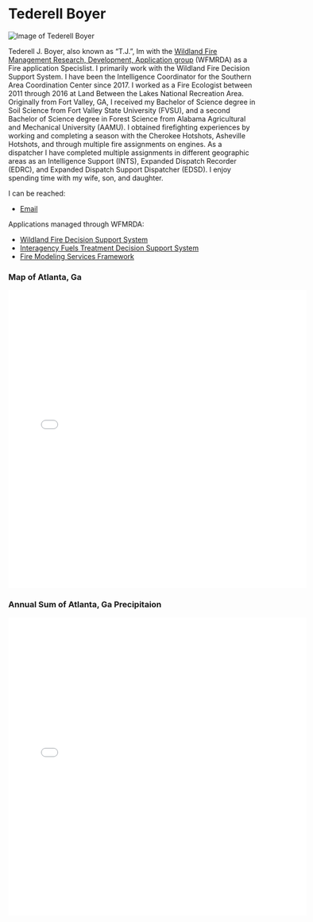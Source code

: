# Tederell Boyer
![Image of Tederell Boyer](https://wfmrda.nwcg.gov/sites/default/files/images/StaffBios/TJ_Boyer.jpg)


Tederell J. Boyer, also known as “T.J.”, Im with the [Wildland Fire Management Research, Development, Application group](https://wfmrda.nwcg.gov/) (WFMRDA) as a Fire application Specislist. I primarily work with the Wildland Fire Decision Support System. I have been the Intelligence Coordinator for the Southern Area Coordination Center since 2017. I worked as a Fire Ecologist between 2011 through 2016 at Land Between the Lakes National Recreation Area. Originally from Fort Valley, GA, I received my Bachelor of Science degree in Soil Science from Fort Valley State University (FVSU), and a second Bachelor of Science degree in Forest Science from Alabama Agricultural and Mechanical University (AAMU).  I obtained firefighting experiences by working and completing a season with the Cherokee Hotshots, Asheville Hotshots, and through multiple fire assignments on engines. As a dispatcher I have completed multiple assignments in different geographic areas as an Intelligence Support (INTS), Expanded Dispatch Recorder (EDRC), and Expanded Dispatch Support Dispatcher (EDSD). I enjoy spending time with my wife, son, and daughter.

I can be reached:
* [Email](mailto:tederell.boyer@usda.gov)

Applications managed through WFMRDA:
* [Wildland Fire Decision Support System](https://wfdss.firenet.gov/help/Content/Home.htm)
* [Interagency Fuels Treatment Decision Support System](https://iftdss.firenet.gov/iftdss2/#/landing)
* [Fire Modeling Services Framework](https://fmsf2.firenet.gov/)

### Map of Atlanta, Ga
<embed type="text/html" src="/img/atl.html" width="600" height="600">

### Annual Sum of Atlanta, Ga Precipitaion
<embed type="text/html" src="/img/annualsumclimate_plot.html" width="600" height="600">
